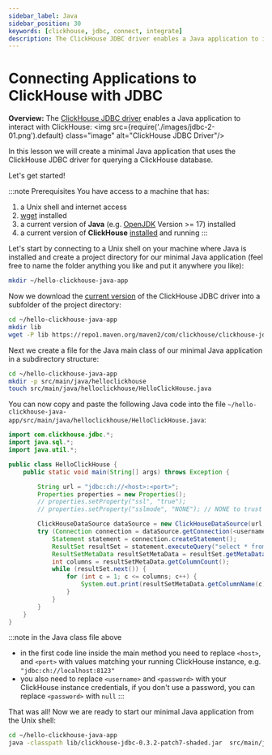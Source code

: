 ```yaml
---
sidebar_label: Java
sidebar_position: 30
keywords: [clickhouse, jdbc, connect, integrate]
description: The ClickHouse JDBC driver enables a Java application to interact with ClickHouse
---
```


# Connecting Applications to ClickHouse with JDBC

**Overview:** The <a href="https://github.com/ClickHouse/clickhouse-jdbc/tree/master/clickhouse-jdbc" target="_blank">ClickHouse JDBC driver</a> enables a Java application to interact with ClickHouse:
<img src={require('./images/jdbc-2-01.png').default} class="image" alt="ClickHouse JDBC Driver"/>

In this lesson we will create a minimal Java application that uses the ClickHouse JDBC driver for querying a ClickHouse database.

Let's get started!


:::note Prerequisites
You have access to a machine that has:
1. a Unix shell and internet access
2. <a href="https://www.gnu.org/software/wget/" target="_blank">wget</a> installed
3. a current version of **Java** (e.g. <a href="https://openjdk.java.net" target="_blank">OpenJDK</a> Version >= 17) installed
4. a current version of **ClickHouse** <a href="https://clickhouse.com/docs/en/getting-started/install/" target="_blank">installed</a> and running
:::


Let's start by connecting to a Unix shell on your machine where Java is installed and create a project directory for our minimal Java application (feel free to name the folder anything you like and put it anywhere you like):
 ```bash
 mkdir ~/hello-clickhouse-java-app
 ```

Now we download the <a href="https://repo1.maven.org/maven2/com/clickhouse/clickhouse-jdbc/" target="_blank">current version</a> of the ClickHouse JDBC driver into a subfolder of the project directory:
 ```bash
 cd ~/hello-clickhouse-java-app
 mkdir lib
 wget -P lib https://repo1.maven.org/maven2/com/clickhouse/clickhouse-jdbc/0.3.2-patch7/clickhouse-jdbc-0.3.2-patch7-shaded.jar
 ```


Next we create a file for the Java main class of our minimal Java application in a subdirectory structure:
 ```bash
 cd ~/hello-clickhouse-java-app
 mkdir -p src/main/java/helloclickhouse
 touch src/main/java/helloclickhouse/HelloClickHouse.java
 ```
 You can now copy and paste the following Java code into the file `~/hello-clickhouse-java-app/src/main/java/helloclickhouse/HelloClickHouse.java`:
 ```java
 import com.clickhouse.jdbc.*;
 import java.sql.*;
 import java.util.*;

 public class HelloClickHouse {
     public static void main(String[] args) throws Exception {

         String url = "jdbc:ch://<host>:<port>";
         Properties properties = new Properties();
         // properties.setProperty("ssl", "true");
         // properties.setProperty("sslmode", "NONE"); // NONE to trust all servers; STRICT for trusted only

         ClickHouseDataSource dataSource = new ClickHouseDataSource(url, properties);
         try (Connection connection = dataSource.getConnection(<username>, <password>);
             Statement statement = connection.createStatement();
             ResultSet resultSet = statement.executeQuery("select * from system.tables limit 10")) {
             ResultSetMetaData resultSetMetaData = resultSet.getMetaData();
             int columns = resultSetMetaData.getColumnCount();
             while (resultSet.next()) {
                 for (int c = 1; c <= columns; c++) {
                     System.out.print(resultSetMetaData.getColumnName(c) + ":" + resultSet.getString(c) + (c < columns ? ", " : "\n"));
                 }
             }
         }
     }
 }
 ```

:::note
in the Java class file above

   - in the first code line inside the main method you need to replace `<host>`, and `<port>` with values matching your running ClickHouse instance, e.g. `"jdbc:ch://localhost:8123"`
   - you also need to replace `<username>` and `<password>` with your ClickHouse instance credentials, if you don't use a password, you can replace `<password>` with `null`
:::



That was all! Now we are ready to start our minimal Java application from the Unix shell:
 ```bash
 cd ~/hello-clickhouse-java-app
 java -classpath lib/clickhouse-jdbc-0.3.2-patch7-shaded.jar  src/main/java/helloclickhouse/HelloClickHouse.java
 ```

